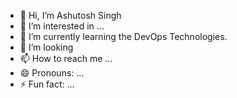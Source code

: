 - 👋 Hi, I’m Ashutosh Singh
- 👀 I’m interested in ...
- 🌱 I’m currently learning the DevOps Technologies.
- 💞️ I’m looking 
- 📫 How to reach me ...
- 😄 Pronouns: ...
- ⚡ Fun fact: ...

<!---
AshutoshSinghJai/AshutoshSinghJai is a ✨ special ✨ repository because its `README.md` (this file) appears on your GitHub profile.
You can click the Preview link to take a look at your changes.
--->
